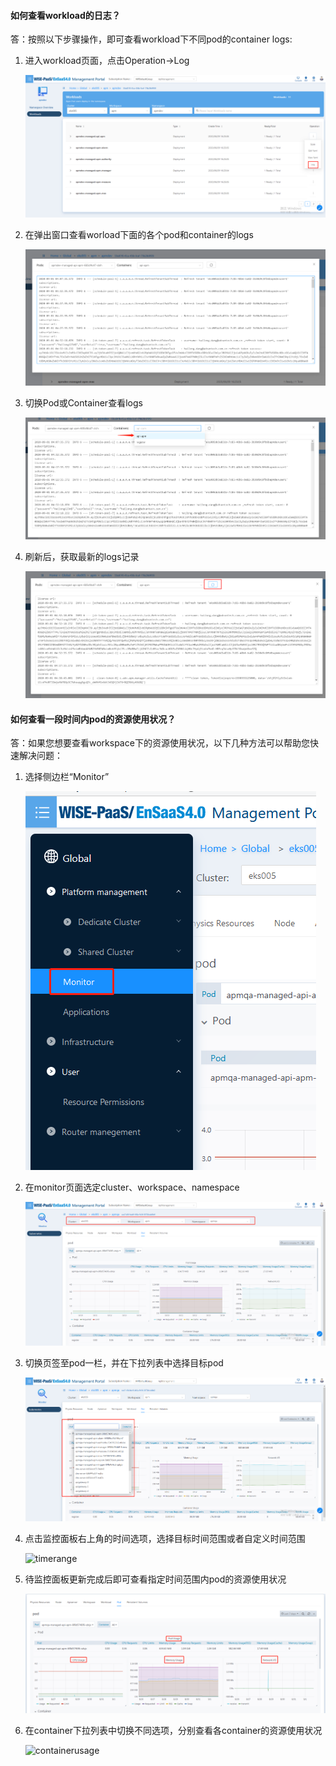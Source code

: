 #### 如何查看workload的日志？

答：按照以下步骤操作，即可查看workload下不同pod的container logs:
1. 进入workload页面，点击Operation->Log

   ![operationlog](./imgs/operationlog.png)

2. 在弹出窗口查看worload下面的各个pod和container的logs

   ![logs](./imgs/logs.png)

3. 切换Pod或Container查看logs

   ![otherlogs](./imgs/otherlogs.png)

4. 刷新后，获取最新的logs记录

   ![refreshlogs](./imgs/refreshlogs.png)

   

#### 如何查看一段时间内pod的资源使用状况？

答：如果您想要查看workspace下的资源使用状况，以下几种方法可以帮助您快速解决问题：

1. 选择侧边栏“Monitor”

   ![monitor](./imgs/monitor.png)

2. 在monitor页面选定cluster、workspace、namespace

   ![selectnamespace](./imgs/selectnamespace.png)

3. 切换页签至pod一栏，并在下拉列表中选择目标pod

   ![selectpod](./imgs/selectpod.png)

4. 点击监控面板右上角的时间选项，选择目标时间范围或者自定义时间范围

   ![timerange](./imgs/timerange.png)

5. 待监控面板更新完成后即可查看指定时间范围内pod的资源使用状况

   ![podusage](./imgs/podusage.png)

6. 在container下拉列表中切换不同选项，分别查看各container的资源使用状况

   ![containerusage](./imgs/containerusage.png)
